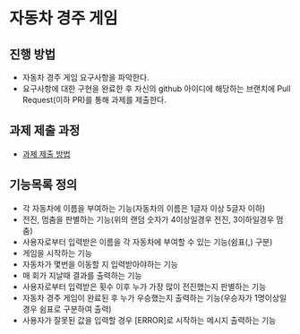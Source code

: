 # 자동차 경주 게임
## 진행 방법
* 자동차 경주 게임 요구사항을 파악한다.
* 요구사항에 대한 구현을 완료한 후 자신의 github 아이디에 해당하는 브랜치에 Pull Request(이하 PR)를 통해 과제를 제출한다.

## 과제 제출 과정
* [과제 제출 방법](https://github.com/next-step/nextstep-docs/tree/master/precourse)

## 기능목록 정의
 * 각 자동차에 이름을 부여하는 기능(자동차의 이름은 1글자 이상 5글자 이하)
 * 전진, 멈춤을 판별하는 기능(위의 랜덤 숫자가 4이상일경우 전진, 3이하일경우 멈춤)
 * 사용자로부터 입력받은 이름을 각 자동차에 부여할 수 있는 기능(쉼표(,) 구분) 
 * 게임을 시작하는 기능
 * 자동차가 몇번을 이동할 지 입력받아야하는 기능
 * 매 회가 지날때 결과를 출력하는 기능
 * 사용자로부터 입력받은 횟수 이후 누가 가장 많이 전진했는지 판별하는 기능
 * 자동차 경주 게임이 완료된 후 누가 우승했는지 출력하는 기능(우승자가 1명이상일경우 쉼표로 구분하여 출력)
 * 사용자가 잘못된 값을 입력할 경우 [ERROR]로 시작하는 메시지 출력하는 기능
